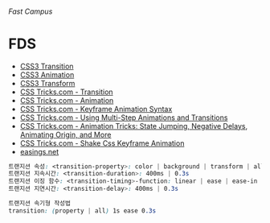 ###### Fast Campus
# FDS

- [CSS3 Transition](https://developer.mozilla.org/ko/docs/Web/CSS/CSS_Transitions/Using_CSS_transitions)
- [CSS3 Animation](https://developer.mozilla.org/ko/docs/Web/CSS/CSS_Animations/Using_CSS_animations)
- [CSS3 Transform](https://developer.mozilla.org/ko/docs/Web/CSS/transform)
- [CSS Tricks.com - Transition](https://css-tricks.com/almanac/properties/t/transition/)
- [CSS Tricks.com - Animation](https://css-tricks.com/almanac/properties/a/animation/)
- [CSS Tricks.com - Keyframe Animation Syntax](https://css-tricks.com/snippets/css/keyframe-animation-syntax/)
- [CSS Tricks.com - Using Multi-Step Animations and Transitions](https://css-tricks.com/using-multi-step-animations-transitions/)
- [CSS Tricks.com - Animation Tricks: State Jumping, Negative Delays, Animating Origin, and More](https://css-tricks.com/css-animation-tricks/)
- [CSS Tricks.com - Shake Css Keyframe Animation](https://css-tricks.com/snippets/css/shake-css-keyframe-animation/)
- [easings.net](http://easings.net/)

```css
트랜지션 속성: <transition-property>: color | background | transform | all
트랜지션 지속시간: <transition-duration>: 400ms | 0.3s
트랜지션 이징 함수: <transition-timing>-function: linear | ease | ease-in | ease-out
트랜지션 지연시간: <transition-delay>: 400ms | 0.3s

트랜지션 속기형 작성법
transition: (property | all) 1s ease 0.3s
```